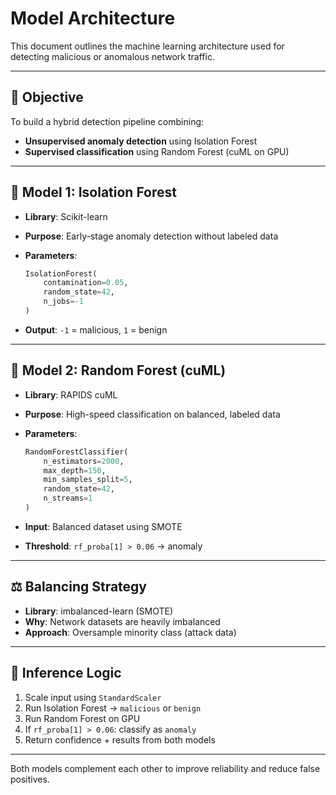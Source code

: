 # Model Architecture

This document outlines the machine learning architecture used for detecting malicious or anomalous network traffic.

---

## 🎯 Objective

To build a hybrid detection pipeline combining:

* **Unsupervised anomaly detection** using Isolation Forest
* **Supervised classification** using Random Forest (cuML on GPU)

---

## 🧩 Model 1: Isolation Forest

* **Library**: Scikit-learn
* **Purpose**: Early-stage anomaly detection without labeled data
* **Parameters**:

  ```python
  IsolationForest(
      contamination=0.05,
      random_state=42,
      n_jobs=-1
  )
  ```
* **Output**: `-1` = malicious, `1` = benign

---

## 🧩 Model 2: Random Forest (cuML)

* **Library**: RAPIDS cuML
* **Purpose**: High-speed classification on balanced, labeled data
* **Parameters**:

  ```python
  RandomForestClassifier(
      n_estimators=2000,
      max_depth=150,
      min_samples_split=5,
      random_state=42,
      n_streams=1
  )
  ```
* **Input**: Balanced dataset using SMOTE
* **Threshold**: `rf_proba[1] > 0.06` → anomaly

---

## ⚖️ Balancing Strategy

* **Library**: imbalanced-learn (SMOTE)
* **Why**: Network datasets are heavily imbalanced
* **Approach**: Oversample minority class (attack data)

---

## 🧠 Inference Logic

1. Scale input using `StandardScaler`
2. Run Isolation Forest → `malicious` or `benign`
3. Run Random Forest on GPU
4. If `rf_proba[1] > 0.06`: classify as `anomaly`
5. Return confidence + results from both models

---

Both models complement each other to improve reliability and reduce false positives.
